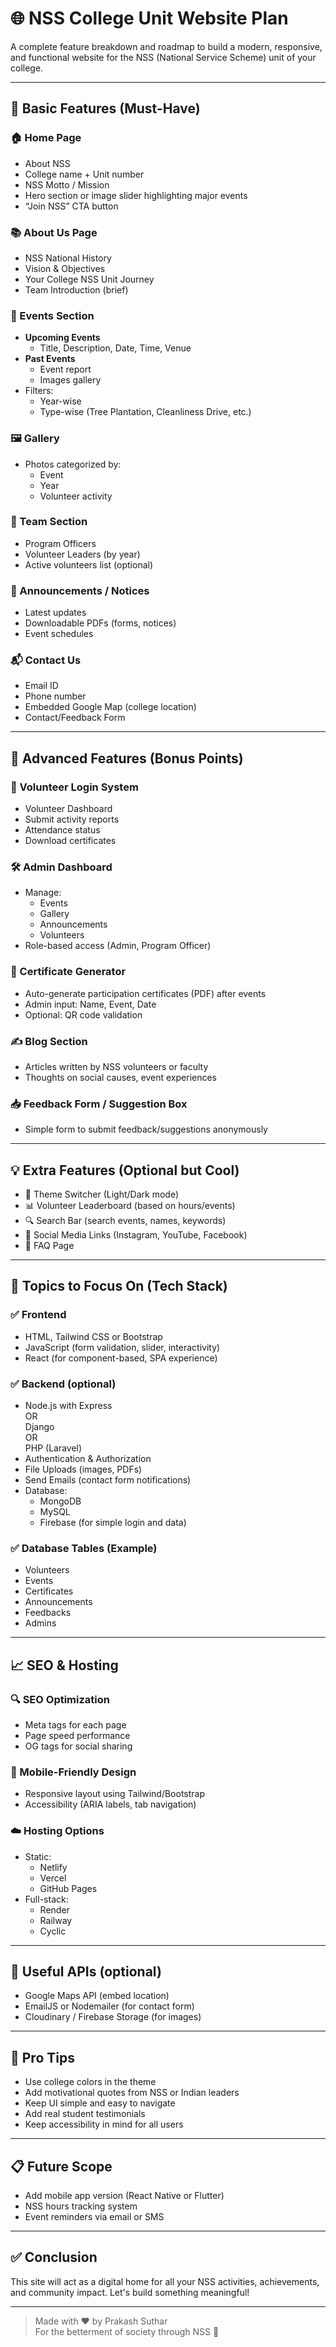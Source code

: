 # 🌐 NSS College Unit Website Plan

A complete feature breakdown and roadmap to build a modern, responsive, and functional website for the NSS (National Service Scheme) unit of your college.

---

## 🔖 Basic Features (Must-Have)

### 🏠 Home Page
- About NSS
- College name + Unit number
- NSS Motto / Mission
- Hero section or image slider highlighting major events
- “Join NSS” CTA button

### 📚 About Us Page
- NSS National History
- Vision & Objectives
- Your College NSS Unit Journey
- Team Introduction (brief)

### 📅 Events Section
- **Upcoming Events**
  - Title, Description, Date, Time, Venue
- **Past Events**
  - Event report
  - Images gallery
- Filters:
  - Year-wise
  - Type-wise (Tree Plantation, Cleanliness Drive, etc.)

### 🖼️ Gallery
- Photos categorized by:
  - Event
  - Year
  - Volunteer activity

### 👥 Team Section
- Program Officers
- Volunteer Leaders (by year)
- Active volunteers list (optional)

### 📢 Announcements / Notices
- Latest updates
- Downloadable PDFs (forms, notices)
- Event schedules

### 📬 Contact Us
- Email ID
- Phone number
- Embedded Google Map (college location)
- Contact/Feedback Form

---

## 🚀 Advanced Features (Bonus Points)

### 🔐 Volunteer Login System
- Volunteer Dashboard
- Submit activity reports
- Attendance status
- Download certificates

### 🛠️ Admin Dashboard
- Manage:
  - Events
  - Gallery
  - Announcements
  - Volunteers
- Role-based access (Admin, Program Officer)

### 📜 Certificate Generator
- Auto-generate participation certificates (PDF) after events
- Admin input: Name, Event, Date
- Optional: QR code validation

### ✍️ Blog Section
- Articles written by NSS volunteers or faculty
- Thoughts on social causes, event experiences

### 📥 Feedback Form / Suggestion Box
- Simple form to submit feedback/suggestions anonymously

---

## 💡 Extra Features (Optional but Cool)

- 🎨 Theme Switcher (Light/Dark mode)
- 📊 Volunteer Leaderboard (based on hours/events)
- 🔍 Search Bar (search events, names, keywords)
- 🔗 Social Media Links (Instagram, YouTube, Facebook)
- 📄 FAQ Page

---

## 🧠 Topics to Focus On (Tech Stack)

### ✅ Frontend
- HTML, Tailwind CSS or Bootstrap
- JavaScript (form validation, slider, interactivity)
- React (for component-based, SPA experience)

### ✅ Backend (optional)
- Node.js with Express  
  OR  
  Django  
  OR  
  PHP (Laravel)
- Authentication & Authorization
- File Uploads (images, PDFs)
- Send Emails (contact form notifications)
- Database:
  - MongoDB
  - MySQL
  - Firebase (for simple login and data)

### ✅ Database Tables (Example)
- Volunteers
- Events
- Certificates
- Announcements
- Feedbacks
- Admins

---

## 📈 SEO & Hosting

### 🔍 SEO Optimization
- Meta tags for each page
- Page speed performance
- OG tags for social sharing

### 📱 Mobile-Friendly Design
- Responsive layout using Tailwind/Bootstrap
- Accessibility (ARIA labels, tab navigation)

### ☁️ Hosting Options
- Static:
  - Netlify
  - Vercel
  - GitHub Pages
- Full-stack:
  - Render
  - Railway
  - Cyclic

---

## 📌 Useful APIs (optional)
- Google Maps API (embed location)
- EmailJS or Nodemailer (for contact form)
- Cloudinary / Firebase Storage (for images)

---

## 💬 Pro Tips
- Use college colors in the theme
- Add motivational quotes from NSS or Indian leaders
- Keep UI simple and easy to navigate
- Add real student testimonials
- Keep accessibility in mind for all users

---

## 📋 Future Scope
- Add mobile app version (React Native or Flutter)
- NSS hours tracking system
- Event reminders via email or SMS

---

## ✅ Conclusion
This site will act as a digital home for all your NSS activities, achievements, and community impact. Let's build something meaningful!

---

> Made with ❤️ by Prakash Suthar  
> For the betterment of society through NSS 🌿  
